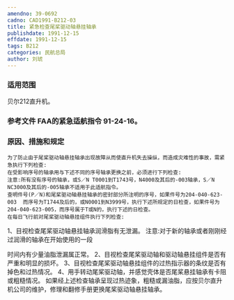 ```yaml
---
amendno: 39-0692
cadno: CAD1991-B212-03
title: 紧急检查尾桨驱动轴悬挂轴承
publishdate: 1991-12-15
effdate: 1991-12-15
tags: B212
categories: 民航总局
author: 刘琥
---
```


### 适用范围 
贝尔212直升机。

### 参考文件    FAA的紧急适航指令 91-24-16。

### 原因、措施和规定 
    为了防止由于尾桨驱动轴悬挂轴承出现故障从而使直升机失去操纵，而造成灾难性的事故，需紧急执行下列检查: 
    在受影响序号的轴承用与下述不同的序号轴承更换之前，必须进行下列检查: 
    注意:所有没有序号的轴承，或S／N T0001到T1743号，N4000及其后的-003轴承，S／N NC3000及其后的-005轴承不适用于此适航指令。
    查明件号(P／N)和尾桨驱动轴悬挂轴承的密封部分所注明的序号，如果件号为204-040-623-003  而序号为T1744及后的，或N0001到N3999号，执行下述所规定的日检查，如果件号为204-040-623-005，而序号属于T或N的，执行下述的日检查。 
    在每日飞行前对尾桨驱动轴悬挂组件执行下列检查: 
1、目视检查尾桨驱动轴悬挂轴承润滑脂有无泄漏。 
    注意:对于新的轴承或者刚刚经过润滑的轴承在开始使用的一段
  
时间内有少量油脂泄漏属正常。     2、目视检查尾桨驱动轴和驱动轴悬挂组件是否有严重和明显的损坏。     3、目视检查尾桨驱动轴悬挂组件的过热指示器的条纹是否有掉色和过热情况。     4、用手转动尾桨驱动轴，并感觉壳体是否尾桨悬挂轴承有卡阻或粗糙情况。     如果经上述检查轴承呈现过热迹象，粗糙或漏油脂，应按贝尔直升机公司的维护，修理和翻修手册更换尾桨驱动轴悬挂轴承。
